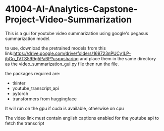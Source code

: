 # 41004-AI-Analytics-Capstone-Project-Video-Summarization

This is a gui for youtube video summarization using google's pegasus summarization model.

to use, download the pretrained models from this link:https://drive.google.com/drive/folders/169723nPUCy1LP-jbGp_fVTS599g5Pa6P?usp=sharing and place them in the same directory as the video_summarization_gui.py file then run the file.

the packages required are:
  - tkinter
  - youtube_transcript_api
  - pytorch
  - transformers from huggingface

It will run on the gpu if cuda is available, otherwise on cpu

The video link must contain english captions enabled for the youtube api to fetch the transcript
